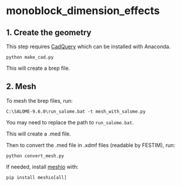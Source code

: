 # monoblock_dimension_effects

## 1. Create the geometry

This step requires [CadQuery](https://github.com/CadQuery/cadquery) which can be installed with Anaconda.

```
python make_cad.py
```

This will create a brep file.

## 2. Mesh

To mesh the brep files, run:
```
C:\SALOME-9.6.0\run_salome.bat -t mesh_with_salome.py
```
You may need to replace the path to `run_salome.bat`.

This will create a .med file.

Then to convert the .med file in .xdmf files (readable by FESTIM), run:

```
python convert_mesh.py
```
If needed, install [meshio](https://github.com/nschloe/meshio) with:

```
pip install meshio[all]
```
